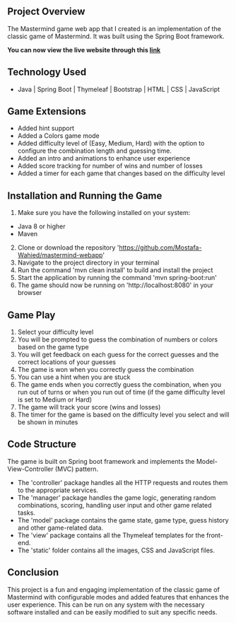 ## Project Overview

The Mastermind game web app that I created is an implementation of the classic game of Mastermind. It was built using the
Spring Boot framework.

**You can now view the live website through this [link](https://mastermind-webapp.onrender.com/)**

## Technology Used
* Java | Spring Boot | Thymeleaf | Bootstrap | HTML | CSS | JavaScript

## Game Extensions

* Added hint support
* Added a Colors game mode
* Added difficulty level of (Easy, Medium, Hard) with the option to configure the combination length and guessing time.
* Added an intro and animations to enhance user experience
* Added score tracking for number of wins and number of losses
* Added a timer for each game that changes based on the difficulty level

## Installation and Running the Game

1. Make sure you have the following installed on your system:

* Java 8 or higher
* Maven

2. Clone or download the repository 'https://github.com/Mostafa-Wahied/mastermind-webapp'
3. Navigate to the project directory in your terminal
4. Run the command 'mvn clean install' to build and install the project
5. Start the application by running the command 'mvn spring-boot:run'
6. The game should now be running on 'http://localhost:8080' in your browser

## Game Play

1. Select your difficulty level
2. You will be prompted to guess the combination of numbers or colors based on the game type
3. You will get feedback on each guess for the correct guesses and the correct locations of your guesses
4. The game is won when you correctly guess the combination
5. You can use a hint when you are stuck
6. The game ends when you correctly guess the combination, when you run out of turns or when you run out of time (if the game difficulty level is set to Medium or Hard)
7. The game will track your score (wins and losses)
8. The timer for the game is based on the difficulty level you select and will be shown in minutes

## Code Structure
The game is built on Spring boot framework and implements the Model-View-Controller (MVC) pattern.

* The 'controller' package handles all the HTTP requests and routes them to the appropriate services.
* The 'manager' package handles the game logic, generating random combinations, scoring, handling user input and other game related tasks.
* The 'model' package contains the game state, game type, guess history and other game-related data.
* The 'view' package contains all the Thymeleaf templates for the front-end.
* The 'static' folder contains all the images, CSS and JavaScript files.

## Conclusion
This project is a fun and engaging implementation of the classic game of Mastermind with configurable modes and added features that enhances
the user experience. This can be run on any system with the necessary software installed and can be easily modified to
suit any specific needs.
